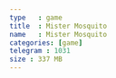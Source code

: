 ```yaml
---
type   : game
title  : Mister Mosquito
name   : Mister Mosquito
categories: [game]
telegram : 1031
size : 337 MB
---
```



